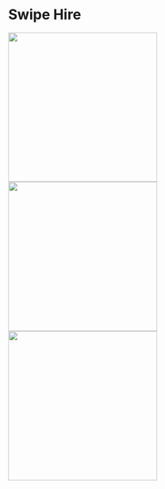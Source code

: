 # Swipe Hire

<img src="https://github.com/user-attachments/assets/7c71f2a1-3af6-47a5-b313-e13ecd4fce85" width="300" />
<img src="https://github.com/user-attachments/assets/b2d76576-4565-4386-bc02-596264772ac8" width="300" />
<img src="https://github.com/user-attachments/assets/eed0fb2f-da89-475a-9558-ba669dc9c8cc" width="300" />
